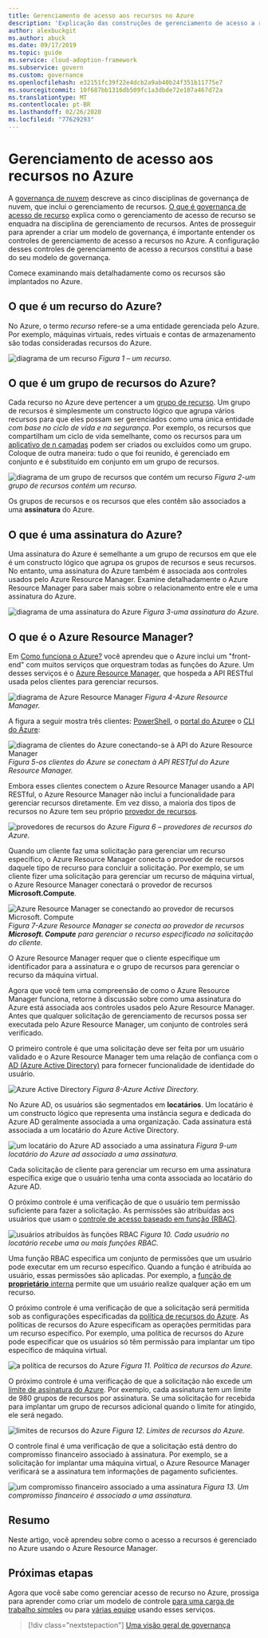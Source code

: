 ```yaml
---
title: Gerenciamento de acesso aos recursos no Azure
description: 'Explicação das construções de gerenciamento de acesso a recursos no Azure: Azure Resource Manager, assinaturas, grupos de recursos e recursos'
author: alexbuckgit
ms.author: abuck
ms.date: 09/17/2019
ms.topic: guide
ms.service: cloud-adoption-framework
ms.subservice: govern
ms.custom: governance
ms.openlocfilehash: e32151fc39f22e4dcb2a9ab40b24f351b11775e7
ms.sourcegitcommit: 10f687bb1316db509fc1a3dbde72e107a467d72a
ms.translationtype: MT
ms.contentlocale: pt-BR
ms.lasthandoff: 02/26/2020
ms.locfileid: "77629293"
---
```

# <a name="resource-access-management-in-azure"></a>Gerenciamento de acesso aos recursos no Azure

A [governança de nuvem](../index.md) descreve as cinco disciplinas de governança de nuvem, que inclui o gerenciamento de recursos. [O que é governança de acesso de recurso](./index.md) explica como o gerenciamento de acesso de recurso se enquadra na disciplina de gerenciamento de recursos. Antes de prosseguir para aprender a criar um modelo de governança, é importante entender os controles de gerenciamento de acesso a recursos no Azure. A configuração desses controles de gerenciamento de acesso a recursos constitui a base do seu modelo de governança.

Comece examinando mais detalhadamente como os recursos são implantados no Azure.

<!-- markdownlint-disable MD026 -->

## <a name="what-is-an-azure-resource"></a>O que é um recurso do Azure?

No Azure, o termo _recurso_ refere-se a uma entidade gerenciada pelo Azure. Por exemplo, máquinas virtuais, redes virtuais e contas de armazenamento são todas consideradas recursos do Azure.

![diagrama de um recurso](../../_images/govern/design/governance-1-9.png)
*Figura 1 – um recurso.*

## <a name="what-is-an-azure-resource-group"></a>O que é um grupo de recursos do Azure?

Cada recurso no Azure deve pertencer a um [grupo de recurso](https://docs.microsoft.com/azure/azure-resource-manager/resource-group-overview#resource-groups). Um grupo de recursos é simplesmente um constructo lógico que agrupa vários recursos para que eles possam ser gerenciados como uma única entidade _com base no ciclo de vida e na segurança_. Por exemplo, os recursos que compartilham um ciclo de vida semelhante, como os recursos para um [aplicativo de n camadas](https://docs.microsoft.com/azure/architecture/guide/architecture-styles/n-tier) podem ser criados ou excluídos como um grupo. Coloque de outra maneira: tudo o que foi reunido, é gerenciado em conjunto e é substituído em conjunto em um grupo de recursos.

![diagrama de um grupo de recursos que contém um recurso](../../_images/govern/design/governance-1-10.png)
*Figura 2-um grupo de recursos contém um recurso.*

Os grupos de recursos e os recursos que eles contêm são associados a uma **assinatura** do Azure.

## <a name="what-is-an-azure-subscription"></a>O que é uma assinatura do Azure?

Uma assinatura do Azure é semelhante a um grupo de recursos em que ele é um constructo lógico que agrupa os grupos de recursos e seus recursos. No entanto, uma assinatura do Azure também é associada aos controles usados pelo Azure Resource Manager. Examine detalhadamente o Azure Resource Manager para saber mais sobre o relacionamento entre ele e uma assinatura do Azure.

![diagrama de uma assinatura do Azure](../../_images/govern/design/governance-1-11.png)
*Figura 3-uma assinatura do Azure.*

## <a name="what-is-azure-resource-manager"></a>O que é o Azure Resource Manager?

Em [Como funciona o Azure?](../../getting-started/what-is-azure.md) você aprendeu que o Azure inclui um "front-end" com muitos serviços que orquestram todas as funções do Azure. Um desses serviços é o [Azure Resource Manager](https://docs.microsoft.com/azure/azure-resource-manager), que hospeda a API RESTful usada pelos clientes para gerenciar recursos.

![diagrama de Azure Resource Manager](../../_images/govern/design/governance-1-12.png)
*Figura 4-Azure Resource Manager.*

A figura a seguir mostra três clientes: [PowerShell](https://docs.microsoft.com/powershell/azure/overview), o [portal do Azure](https://portal.azure.com)e o [CLI do Azure](https://docs.microsoft.com/cli/azure):

![diagrama de clientes do Azure conectando-se à API do Azure Resource Manager](../../_images/govern/design/governance-1-13.png)
*Figura 5-os clientes do Azure se conectam à API RESTful do Azure Resource Manager.*

Embora esses clientes conectem o Azure Resource Manager usando a API RESTful, o Azure Resource Manager não inclui a funcionalidade para gerenciar recursos diretamente. Em vez disso, a maioria dos tipos de recursos no Azure tem seu próprio [provedor de recursos](https://docs.microsoft.com/azure/azure-resource-manager/resource-group-overview#terminology).

![provedores de recursos do Azure](../../_images/govern/design/governance-1-14.png)
*Figura 6 – provedores de recursos do Azure.*

Quando um cliente faz uma solicitação para gerenciar um recurso específico, o Azure Resource Manager conecta o provedor de recursos daquele tipo de recurso para concluir a solicitação. Por exemplo, se um cliente fizer uma solicitação para gerenciar um recurso de máquina virtual, o Azure Resource Manager conectará o provedor de recursos **Microsoft.Compute**.

![Azure Resource Manager se conectando ao provedor de recursos Microsoft. Compute](../../_images/govern/design/governance-1-15.png)
*Figura 7-Azure Resource Manager se conecta ao provedor de recursos **Microsoft. Compute** para gerenciar o recurso especificado na solicitação do cliente.*

O Azure Resource Manager requer que o cliente especifique um identificador para a assinatura e o grupo de recursos para gerenciar o recurso da máquina virtual.

Agora que você tem uma compreensão de como o Azure Resource Manager funciona, retorne à discussão sobre como uma assinatura do Azure está associada aos controles usados pelo Azure Resource Manager. Antes que qualquer solicitação de gerenciamento de recursos possa ser executada pelo Azure Resource Manager, um conjunto de controles será verificado.

O primeiro controle é que uma solicitação deve ser feita por um usuário validado e o Azure Resource Manager tem uma relação de confiança com o [AD (Azure Active Directory)](https://docs.microsoft.com/azure/active-directory) para fornecer funcionalidade de identidade do usuário.

![Azure Active Directory](../../_images/govern/design/governance-1-16.png)
*Figura 8-Azure Active Directory.*

No Azure AD, os usuários são segmentados em **locatários**. Um locatário é um constructo lógico que representa uma instância segura e dedicada do Azure AD geralmente associada a uma organização. Cada assinatura está associada a um locatário do Azure Active Directory.

![um locatário do Azure AD associado a uma assinatura](../../_images/govern/design/governance-1-17.png)
*Figura 9-um locatário do Azure ad associado a uma assinatura.*

Cada solicitação de cliente para gerenciar um recurso em uma assinatura específica exige que o usuário tenha uma conta associada ao locatário do Azure AD.

O próximo controle é uma verificação de que o usuário tem permissão suficiente para fazer a solicitação. As permissões são atribuídas aos usuários que usam o [controle de acesso baseado em função (RBAC)](https://docs.microsoft.com/azure/role-based-access-control).

![usuários atribuídos às funções RBAC](../../_images/govern/design/governance-1-18.png)
*Figura 10. Cada usuário no locatário recebe uma ou mais funções RBAC.*

Uma função RBAC especifica um conjunto de permissões que um usuário pode executar em um recurso específico. Quando a função é atribuída ao usuário, essas permissões são aplicadas. Por exemplo, a [função de **proprietário** interna](https://docs.microsoft.com/azure/role-based-access-control/built-in-roles#owner) permite que um usuário realize qualquer ação em um recurso.

O próximo controle é uma verificação de que a solicitação será permitida sob as configurações especificadas da [política de recursos do Azure](https://docs.microsoft.com/azure/governance/policy). As políticas de recursos do Azure especificam as operações permitidas para um recurso específico. Por exemplo, uma política de recursos do Azure pode especificar que os usuários só têm permissão para implantar um tipo específico de máquina virtual.

![a política de recursos do Azure](../../_images/govern/design/governance-1-19.png)
*Figura 11. Política de recursos do Azure.*

O próximo controle é uma verificação de que a solicitação não excede um [limite de assinatura do Azure](https://docs.microsoft.com/azure/azure-subscription-service-limits). Por exemplo, cada assinatura tem um limite de 980 grupos de recursos por assinatura. Se uma solicitação for recebida para implantar um grupo de recursos adicional quando o limite for atingido, ele será negado.

![limites de recursos do Azure](../../_images/govern/design/governance-1-20.png)
*Figura 12. Limites de recursos do Azure.*

O controle final é uma verificação de que a solicitação está dentro do compromisso financeiro associado à assinatura. Por exemplo, se a solicitação for implantar uma máquina virtual, o Azure Resource Manager verificará se a assinatura tem informações de pagamento suficientes.

![um compromisso financeiro associado a uma assinatura](../../_images/govern/design/governance-1-21.png)
*Figura 13. Um compromisso financeiro é associado a uma assinatura.*

## <a name="summary"></a>Resumo

Neste artigo, você aprendeu sobre como o acesso a recursos é gerenciado no Azure usando o Azure Resource Manager.

## <a name="next-steps"></a>Próximas etapas

Agora que você sabe como gerenciar acesso de recurso no Azure, prossiga para aprender como criar um modelo de controle [para uma carga de trabalho simples](./governance-simple-workload.md) ou para [várias equipe](./governance-multiple-teams.md) usando esses serviços.

> [!div class="nextstepaction"]
> [Uma visão geral de governança](../index.md)
